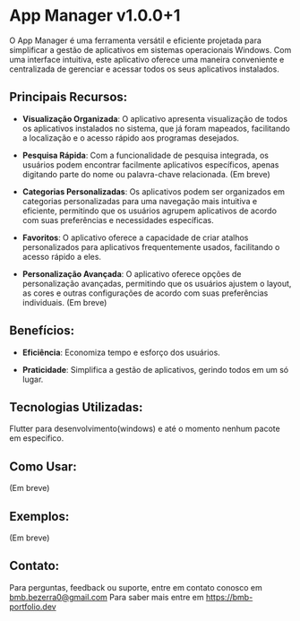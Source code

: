 # App Manager v1.0.0+1

O App Manager é uma ferramenta versátil e eficiente projetada para simplificar a gestão de aplicativos em sistemas operacionais Windows.
Com uma interface intuitiva, este aplicativo oferece uma maneira conveniente e centralizada de gerenciar e acessar todos os seus
aplicativos instalados.

## Principais Recursos:

- **Visualização Organizada**: O aplicativo apresenta visualização de todos os aplicativos instalados no sistema, 
que já foram mapeados, facilitando a localização e o acesso rápido aos programas desejados.

- **Pesquisa Rápida**: Com a funcionalidade de pesquisa integrada, os usuários podem encontrar facilmente aplicativos específicos,
apenas digitando parte do nome ou palavra-chave relacionada. (Em breve)

- **Categorias Personalizadas**: Os aplicativos podem ser organizados em categorias personalizadas para uma navegação mais intuitiva e eficiente,
permitindo que os usuários agrupem aplicativos de acordo com suas preferências e necessidades específicas.

- **Favoritos**: O aplicativo oferece a capacidade de criar atalhos personalizados para aplicativos frequentemente usados,
facilitando o acesso rápido a eles.

- **Personalização Avançada**: O aplicativo oferece opções de personalização avançadas,
permitindo que os usuários ajustem o layout, as cores e outras configurações de acordo com suas preferências individuais. (Em breve)

## Benefícios:

- **Eficiência**: Economiza tempo e esforço dos usuários.

- **Praticidade**: Simplifica a gestão de aplicativos, gerindo todos em um só lugar.

## Tecnologias Utilizadas:
Flutter para desenvolvimento(windows) e até o momento nenhum pacote em especifico.

## Como Usar:

(Em breve)

## Exemplos:

(Em breve)

## Contato:

Para perguntas, feedback ou suporte, entre em contato conosco em bmb.bezerra0@gmail.com
Para saber mais entre em https://bmb-portfolio.dev
